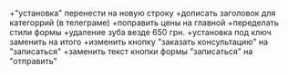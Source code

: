 +"установка" перенести на новую строку
+дописать заголовок для категоррий (в телеграме)
+поправить цены на главной
+переделать стили формы
+удаление зуба везде 650 грн.
+установка под ключ заменить на итого
+изменить кнопку "заказать консультацию" на "записаться"
+заменить текст кнопки формы "записаться" на "отправить"